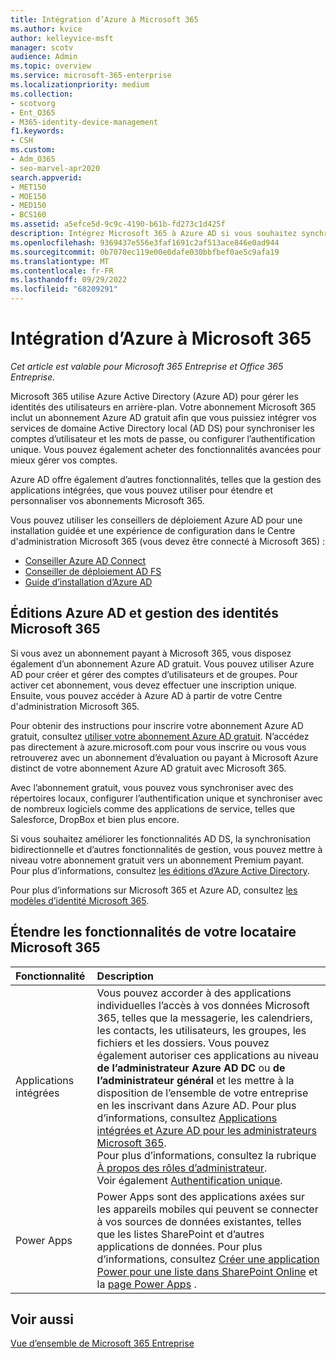 ```yaml
---
title: Intégration d’Azure à Microsoft 365
ms.author: kvice
author: kelleyvice-msft
manager: scotv
audience: Admin
ms.topic: overview
ms.service: microsoft-365-enterprise
ms.localizationpriority: medium
ms.collection:
- scotvorg
- Ent_O365
- M365-identity-device-management
f1.keywords:
- CSH
ms.custom:
- Adm_O365
- seo-marvel-apr2020
search.appverid:
- MET150
- MOE150
- MED150
- BCS160
ms.assetid: a5efce5d-9c9c-4190-b61b-fd273c1d425f
description: Intégrez Microsoft 365 à Azure AD si vous souhaitez synchroniser le mot de passe ou l’authentification unique avec votre environnement local.
ms.openlocfilehash: 9369437e556e3faf1691c2af513ace846e0ad944
ms.sourcegitcommit: 0b7070ec119e00e0dafe030bbfbef0ae5c9afa19
ms.translationtype: MT
ms.contentlocale: fr-FR
ms.lasthandoff: 09/29/2022
ms.locfileid: "68209291"
---
```

# <a name="azure-integration-with-microsoft-365"></a>Intégration d’Azure à Microsoft 365

*Cet article est valable pour Microsoft 365 Entreprise et Office 365 Entreprise.*

Microsoft 365 utilise Azure Active Directory (Azure AD) pour gérer les identités des utilisateurs en arrière-plan. Votre abonnement Microsoft 365 inclut un abonnement Azure AD gratuit afin que vous puissiez intégrer vos services de domaine Active Directory local (AD DS) pour synchroniser les comptes d’utilisateur et les mots de passe, ou configurer l’authentification unique. Vous pouvez également acheter des fonctionnalités avancées pour mieux gérer vos comptes.
  
Azure AD offre également d’autres fonctionnalités, telles que la gestion des applications intégrées, que vous pouvez utiliser pour étendre et personnaliser vos abonnements Microsoft 365.
  
Vous pouvez utiliser les conseillers de déploiement Azure AD pour une installation guidée et une expérience de configuration dans le Centre d'administration Microsoft 365 (vous devez être connecté à Microsoft 365) :

 - [Conseiller Azure AD Connect](https://aka.ms/aadconnectpwsync)
 - [Conseiller de déploiement AD FS](https://aka.ms/adfsguidance)
 - [Guide d’installation d’Azure AD](https://aka.ms/aadpguidance)
  
## <a name="azure-ad-editions-and-microsoft-365-identity-management"></a>Éditions Azure AD et gestion des identités Microsoft 365

Si vous avez un abonnement payant à Microsoft 365, vous disposez également d’un abonnement Azure AD gratuit. Vous pouvez utiliser Azure AD pour créer et gérer des comptes d’utilisateurs et de groupes. Pour activer cet abonnement, vous devez effectuer une inscription unique. Ensuite, vous pouvez accéder à Azure AD à partir de votre Centre d'administration Microsoft 365. 

Pour obtenir des instructions pour inscrire votre abonnement Azure AD gratuit, consultez [utiliser votre abonnement Azure AD gratuit](../compliance/use-your-free-azure-ad-subscription-in-office-365.md). N’accédez pas directement à azure.microsoft.com pour vous inscrire ou vous vous retrouverez avec un abonnement d’évaluation ou payant à Microsoft Azure distinct de votre abonnement Azure AD gratuit avec Microsoft 365. 
  
Avec l’abonnement gratuit, vous pouvez vous synchroniser avec des répertoires locaux, configurer l’authentification unique et synchroniser avec de nombreux logiciels comme des applications de service, telles que Salesforce, DropBox et bien plus encore.
  
Si vous souhaitez améliorer les fonctionnalités AD DS, la synchronisation bidirectionnelle et d’autres fonctionnalités de gestion, vous pouvez mettre à niveau votre abonnement gratuit vers un abonnement Premium payant. Pour plus d’informations, consultez [les éditions d’Azure Active Directory](https://azure.microsoft.com/pricing/details/active-directory/).
  
Pour plus d’informations sur Microsoft 365 et Azure AD, consultez [les modèles d’identité Microsoft 365](deploy-identity-solution-identity-model.md).
  
## <a name="extend-the-capabilities-of-your-microsoft-365-tenant"></a>Étendre les fonctionnalités de votre locataire Microsoft 365

|**Fonctionnalité**|**Description**|
|:-----|:-----|
|Applications intégrées  <br/> |Vous pouvez accorder à des applications individuelles l’accès à vos données Microsoft 365, telles que la messagerie, les calendriers, les contacts, les utilisateurs, les groupes, les fichiers et les dossiers. Vous pouvez également autoriser ces applications au niveau **de l’administrateur Azure AD DC** ou **de l’administrateur général** et les mettre à la disposition de l’ensemble de votre entreprise en les inscrivant dans Azure AD. Pour plus d’informations, consultez [Applications intégrées et Azure AD pour les administrateurs Microsoft 365](integrated-apps-and-azure-ads.md).<br/> Pour plus d’informations, consultez la rubrique [À propos des rôles d’administrateur](/microsoft-365/admin/add-users/about-admin-roles?). <br/> Voir également [Authentification unique](/azure/active-directory/manage-apps/what-is-single-sign-on).  <br/> |
|Power Apps  <br/> | Power Apps sont des applications axées sur les appareils mobiles qui peuvent se connecter à vos sources de données existantes, telles que les listes SharePoint et d’autres applications de données. Pour plus d’informations, consultez [Créer une application Power pour une liste dans SharePoint Online](https://support.office.com/article/9338b2d2-67ac-4b81-8e67-97da27e5e9ab) et la [page Power Apps](https://powerapps.microsoft.com/) .  <br/> |
   
## <a name="see-also"></a>Voir aussi

[Vue d’ensemble de Microsoft 365 Entreprise](microsoft-365-overview.md)
